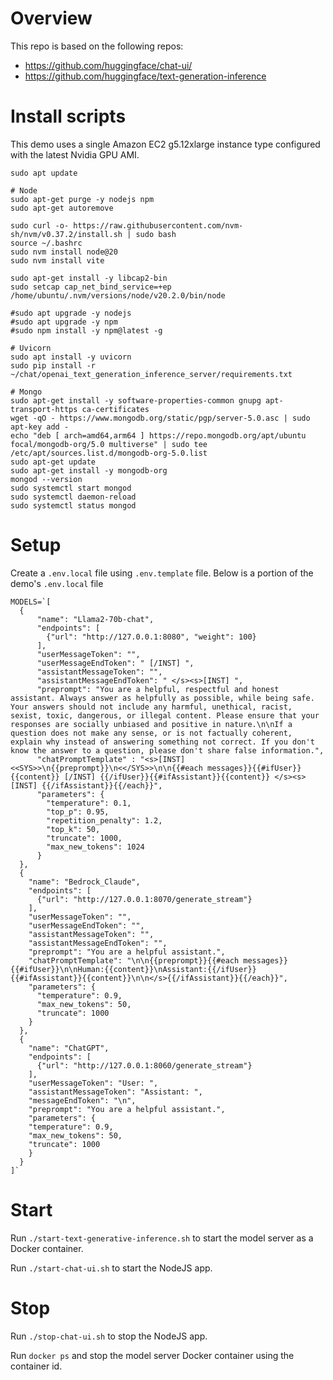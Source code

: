 # Overview
This repo is based on the following repos:

* https://github.com/huggingface/chat-ui/
* https://github.com/huggingface/text-generation-inference

# Install scripts
This demo uses a single Amazon EC2 g5.12xlarge instance type configured with the latest Nvidia GPU AMI.
```
sudo apt update

# Node
sudo apt-get purge -y nodejs npm
sudo apt-get autoremove

sudo curl -o- https://raw.githubusercontent.com/nvm-sh/nvm/v0.37.2/install.sh | sudo bash
source ~/.bashrc
sudo nvm install node@20
sudo nvm install vite

sudo apt-get install -y libcap2-bin
sudo setcap cap_net_bind_service=+ep /home/ubuntu/.nvm/versions/node/v20.2.0/bin/node

#sudo apt upgrade -y nodejs
#sudo apt upgrade -y npm
#sudo npm install -y npm@latest -g

# Uvicorn
sudo apt install -y uvicorn
sudo pip install -r ~/chat/openai_text_generation_inference_server/requirements.txt

# Mongo
sudo apt-get install -y software-properties-common gnupg apt-transport-https ca-certificates
wget -qO - https://www.mongodb.org/static/pgp/server-5.0.asc | sudo apt-key add -
echo "deb [ arch=amd64,arm64 ] https://repo.mongodb.org/apt/ubuntu focal/mongodb-org/5.0 multiverse" | sudo tee /etc/apt/sources.list.d/mongodb-org-5.0.list
sudo apt-get update
sudo apt-get install -y mongodb-org
mongod --version
sudo systemctl start mongod
sudo systemctl daemon-reload
sudo systemctl status mongod
```

# Setup
Create a `.env.local` file using `.env.template` file.  Below is a portion of the demo's `.env.local` file

```
MODELS=`[
  {
      "name": "Llama2-70b-chat",
      "endpoints": [
        {"url": "http://127.0.0.1:8080", "weight": 100}
      ],
      "userMessageToken": "",
      "userMessageEndToken": " [/INST] ",
      "assistantMessageToken": "",
      "assistantMessageEndToken": " </s><s>[INST] ",
      "preprompt": "You are a helpful, respectful and honest assistant. Always answer as helpfully as possible, while being safe. Your answers should not include any harmful, unethical, racist, sexist, toxic, dangerous, or illegal content. Please ensure that your responses are socially unbiased and positive in nature.\n\nIf a question does not make any sense, or is not factually coherent, explain why instead of answering something not correct. If you don't know the answer to a question, please don't share false information.",
      "chatPromptTemplate" : "<s>[INST] <<SYS>>\n{{preprompt}}\n<</SYS>>\n\n{{#each messages}}{{#ifUser}}{{content}} [/INST] {{/ifUser}}{{#ifAssistant}}{{content}} </s><s>[INST] {{/ifAssistant}}{{/each}}",
      "parameters": {
        "temperature": 0.1,
        "top_p": 0.95,
        "repetition_penalty": 1.2,
        "top_k": 50,
        "truncate": 1000,
        "max_new_tokens": 1024
      }
  },
  {
    "name": "Bedrock_Claude",
    "endpoints": [
      {"url": "http://127.0.0.1:8070/generate_stream"}
    ],
    "userMessageToken": "",
    "userMessageEndToken": "",
    "assistantMessageToken": "",
    "assistantMessageEndToken": "",
    "preprompt": "You are a helpful assistant.",
    "chatPromptTemplate": "\n\n{{preprompt}}{{#each messages}}{{#ifUser}}\n\nHuman:{{content}}\nAssistant:{{/ifUser}}{{#ifAssistant}}{{content}}\n\n</s>{{/ifAssistant}}{{/each}}",
    "parameters": {
      "temperature": 0.9,
      "max_new_tokens": 50,
      "truncate": 1000
    }
  },
  {
    "name": "ChatGPT",
    "endpoints": [
      {"url": "http://127.0.0.1:8060/generate_stream"}
    ],
    "userMessageToken": "User: ",
    "assistantMessageToken": "Assistant: ",
    "messageEndToken": "\n",
    "preprompt": "You are a helpful assistant.",
    "parameters": {
    "temperature": 0.9,
    "max_new_tokens": 50,
    "truncate": 1000
    }
  }
]`
```

# Start
Run `./start-text-generative-inference.sh` to start the model server as a Docker container.

Run `./start-chat-ui.sh` to start the NodeJS app.

# Stop
Run `./stop-chat-ui.sh` to stop the NodeJS app.

Run `docker ps` and stop the model server Docker container using the container id.
